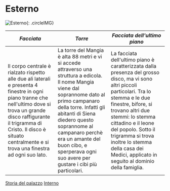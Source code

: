 # Esterno

![Esterno](http://mydayworth.org/wp-content/uploads/2015/07/palazzo_pubblico.jpg){: .circleIMG}

| _**Facciata**_ | _**Torre**_ | _**Facciata dell'ultimo piano**_ |
| -------- | ----- | -------------------------- |
| Il corpo centrale è rialzato rispetto alle due ali laterali e presenta 4 finestre in ogni piano tranne che nell'ultimo dove si trova un grande disco raffigurante il trigramma di Cristo. Il disco è situato centralmente e si trova una finestra ad ogni suo lato. | La torre del Mangia è alta 88 metri e vi si accede attraverso una struttura a edicola. Il nome Mangia viene dal soprannome dato al primo campanaro della torre. Infatti gli abitanti di Siena diedero questo soprannome al campanaro perchè era un amante del buon cibo, e sperperava ogni suo avere per gustare i cibi più particolari. | La facciata dell'ultimo piano è caratterizzata dalla presenza del grosso disco, ma vi sono altri piccoli particolari. Tra lo stemma e le due finestre, bifore, si trovano altri due stemmi: lo stemma cittadino e il leone del popolo. Sotto il trigramma si trova inoltre lo stemma della casa dei Medici, applicato in seguito al dominio della famiglia. |

[Storia del palazzo](/index.md) [Interno](/interno.md)
